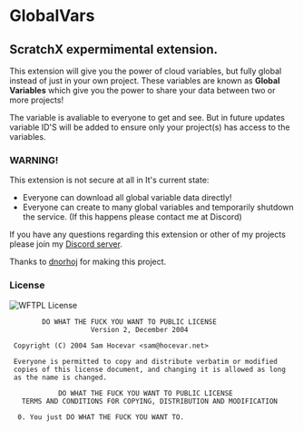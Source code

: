 # GlobalVars
## ScratchX expermimental extension.
This extension will give you the power of cloud variables, but fully global instead of just in your own project. These variables are known as **Global Variables** which give you the power to share your data between two or more projects!

The variable is avaliable to everyone to get and see. But in future updates variable ID'S will be added to ensure only your project(s) has access to the variables.

### **WARNING!**
This extension is not secure at all in It's current state:
 - Everyone can download all global variable data directly!
 - Everyone can create to many global variables and temporarily shutdown the service. (If this happens please contact me at Discord)

If you have any questions regarding this extension or other of my projects please join my [Discord server](http://discord.super02.me).


Thanks to [dnorhoj](https://dnorhoj.github.io/) for making this project.

### License
![WFTPL License](http://www.wtfpl.net/wp-content/uploads/2012/12/wtfpl-badge-1.png)
```
        DO WHAT THE FUCK YOU WANT TO PUBLIC LICENSE 
                    Version 2, December 2004 

 Copyright (C) 2004 Sam Hocevar <sam@hocevar.net> 

 Everyone is permitted to copy and distribute verbatim or modified 
 copies of this license document, and changing it is allowed as long 
 as the name is changed. 

            DO WHAT THE FUCK YOU WANT TO PUBLIC LICENSE 
   TERMS AND CONDITIONS FOR COPYING, DISTRIBUTION AND MODIFICATION 

  0. You just DO WHAT THE FUCK YOU WANT TO.
```
